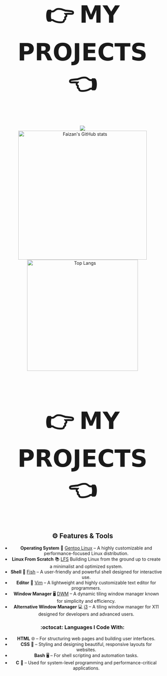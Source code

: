 <div align="center">
  <h2 style="font-size: 74px;">
    <strong> 
      <a href="https://user7210unix.github.io/Showcase-website/" style="text-decoration: none; color: inherit;">
        👉 𝗠𝗬 𝗣𝗥𝗢𝗝𝗘𝗖𝗧𝗦 👈
      </a> 
    </strong>
  </h2>
</div>



<!--Statistics: start-->
<div align="center">

<img src="https://raw.githubusercontent.com/user7210unix/MrAlpha786/refs/heads/main/img/statistics.png">

<div align="center">

  <img alt="Faizan's GitHub stats" width="406" src="https://github-readme-stats.vercel.app/api?username=mralpha786&custom_title=Github+Stats&bg_color=00000000&hide_border=true&show_icons=true&text_color=667799&title_color=388286&icon_color=388286">
  <div align="center">

  <img alt="Top Langs" width="350" src="https://github-readme-stats.vercel.app/api/top-langs/?username=mralpha786&layout=compact&hide_border=true&bg_color=00000000&text_color=667799&custom_title=Top+Languages&title_color=388286">

<!--Statistics: end-->
  
<div align="center">
  <h2 style="font-size: 74px;">
    <strong> 
      <a href="https://user7210unix.github.io/Showcase-website/" style="text-decoration: none; color: inherit;">
        👉 𝗠𝗬 𝗣𝗥𝗢𝗝𝗘𝗖𝗧𝗦 👈
      </a> 
    </strong>
  </h2>
</div>

## ⚙️ Features & Tools
<div align="center">

- **Operating System** :penguin: [Gentoo Linux](https://www.gentoo.org/) – A highly customizable and performance-focused Linux distribution.  
- **Linux From Scratch** :books: [LFS](https://www.linuxfromscratch.org/) Building Linux from the ground up to create a minimalist and optimized system.  
- **Shell** :shell: [Fish](https://fishshell.com/) – A user-friendly and powerful shell designed for interactive use.  
- **Editor** :pencil: [Vim](https://www.vim.org/) – A lightweight and highly customizable text editor for programmers.
- **Window Manager** :desktop_computer: [DWM](https://dwm.suckless.org/) – A dynamic tiling window manager known for simplicity and efficiency.
- **Alternative Window Manager** :computer: [i3](https://i3wm.org/) – A tiling window manager for X11 designed for developers and advanced users.
  <div align="center">

### :octocat: **Languages I Code With**:
- **HTML** 🌐 – For structuring web pages and building user interfaces.
- **CSS** 🎨 – Styling and designing beautiful, responsive layouts for websites.
- **Bash** 🖥️ – For shell scripting and automation tasks.
- **C** 🔧 – Used for system-level programming and performance-critical applications.
